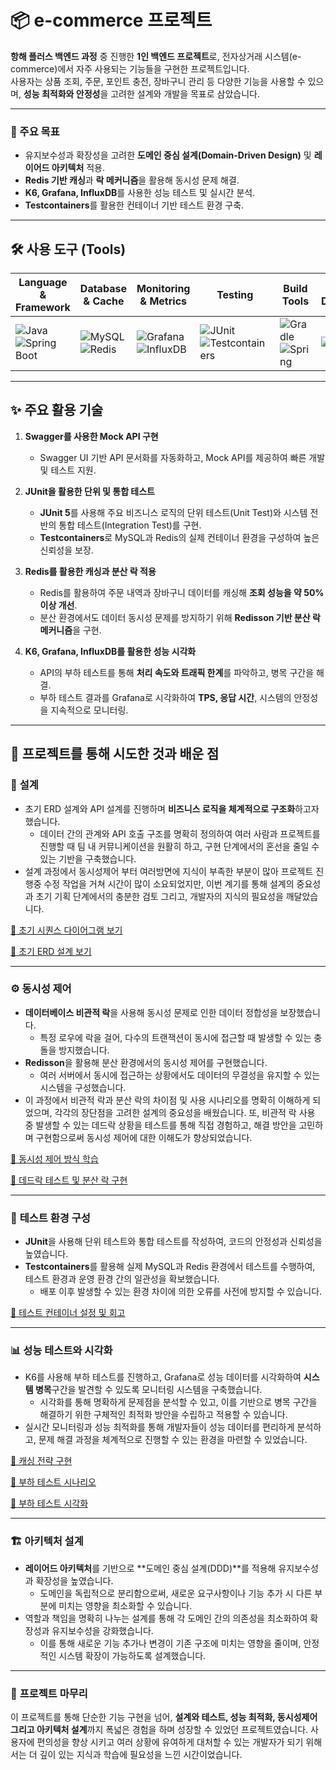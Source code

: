 # 📦 e-commerce 프로젝트

**항해 플러스 백엔드 과정** 중 진행한 **1인 백엔드 프로젝트**로, 전자상거래 시스템(e-commerce)에서 자주 사용되는 기능들을 구현한 프로젝트입니다.  
사용자는 상품 조회, 주문, 포인트 충전, 장바구니 관리 등 다양한 기능을 사용할 수 있으며, **성능 최적화와 안정성**을 고려한 설계와 개발을 목표로 삼았습니다.

---

### **📌 주요 목표**
- 유지보수성과 확장성을 고려한 **도메인 중심 설계(Domain-Driven Design)** 및 **레이어드 아키텍처** 적용.
- **Redis 기반 캐싱**과 **락 메커니즘**을 활용해 동시성 문제 해결.
- **K6, Grafana, InfluxDB**를 사용한 성능 테스트 및 실시간 분석.
- **Testcontainers**를 활용한 컨테이너 기반 테스트 환경 구축.

---

## 🛠 사용 도구 (Tools)

| Language & Framework                                  | Database & Cache                                       | Monitoring & Metrics                                  | Testing                                               | Build Tools                                          | API Documentation                                    |
|-------------------------------------------------------|-------------------------------------------------------|------------------------------------------------------|------------------------------------------------------|-----------------------------------------------------|-----------------------------------------------------|
| ![Java](https://img.shields.io/badge/Java-17-blue?logo=openjdk) ![Spring Boot](https://img.shields.io/badge/Spring%20Boot-3.3.4-green?logo=springboot) | ![MySQL](https://img.shields.io/badge/MySQL-8.0-blue?logo=mysql) ![Redis](https://img.shields.io/badge/Redis-Cache-red?logo=redis) | ![Grafana](https://img.shields.io/badge/Grafana-Monitoring-orange?logo=grafana) ![InfluxDB](https://img.shields.io/badge/InfluxDB-Metrics-green?logo=influxdb) | ![JUnit](https://img.shields.io/badge/JUnit-5-green?logo=junit5) ![Testcontainers](https://img.shields.io/badge/Testcontainers-Integration-blue?logo=testcontainers) | ![Gradle](https://img.shields.io/badge/Gradle-Build-blue?logo=gradle) ![Spring](https://img.shields.io/badge/Dependency%20Management-Spring-lightgrey?logo=spring) | ![Swagger](https://img.shields.io/badge/Swagger-API%20Docs-green?logo=swagger)                                               |

---

## ✨ 주요 활용 기술
1. **Swagger를 사용한 Mock API 구현**
    - Swagger UI 기반 API 문서화를 자동화하고, Mock API를 제공하여 빠른 개발 및 테스트 지원.

2. **JUnit을 활용한 단위 및 통합 테스트**
    - **JUnit 5**를 사용해 주요 비즈니스 로직의 단위 테스트(Unit Test)와 시스템 전반의 통합 테스트(Integration Test)를 구현.
    - **Testcontainers**로 MySQL과 Redis의 실제 컨테이너 환경을 구성하여 높은 신뢰성을 보장.

3. **Redis를 활용한 캐싱과 분산 락 적용**
    - Redis를 활용하여 주문 내역과 장바구니 데이터를 캐싱해 **조회 성능을 약 50% 이상 개선**.
    - 분산 환경에서도 데이터 동시성 문제를 방지하기 위해 **Redisson 기반 분산 락 메커니즘**을 구현.

4. **K6, Grafana, InfluxDB를 활용한 성능 시각화**
    - API의 부하 테스트를 통해 **처리 속도와 트래픽 한계**를 파악하고, 병목 구간을 해결.
    - 부하 테스트 결과를 Grafana로 시각화하여 **TPS, 응답 시간**, 시스템의 안정성을 지속적으로 모니터링.

---

## 📝 프로젝트를 통해 시도한 것과 배운 점

### 🔧 **설계**

- 초기 ERD 설계와 API 설계를 진행하며 **비즈니스 로직을 체계적으로 구조화**하고자 했습니다.
    - 데이터 간의 관계와 API 호출 구조를 명확히 정의하여 여러 사람과 프로젝트를 진행할 때 팀 내 커뮤니케이션을 원활히 하고, 구현 단계에서의 혼선을 줄일 수 있는 기반을 구축했습니다.
- 설계 과정에서 동시성제어 부터 여러방면에 지식이 부족한 부분이 많아 프로젝트 진행중 수정 작업을 거쳐 시간이 많이 소요되었지만, 이번 계기를 통해 설계의 중요성과 초기 기획 단계에서의 충분한 검토 그리고, 개발자의 지식의 필요성을 깨달았습니다.

[🔗 초기 시퀀스 다이어그램 보기](https://github.com/NohYeongO/e-commerce/pull/8)

[🔗 초기 ERD 설계 보기](https://github.com/NohYeongO/e-commerce/pull/10)

---

### ⚙️ **동시성 제어**

- **데이터베이스 비관적 락**을 사용해 동시성 문제로 인한 데이터 정합성을 보장했습니다.
    - 특정 로우에 락을 걸어, 다수의 트랜잭션이 동시에 접근할 때 발생할 수 있는 충돌을 방지했습니다.
- **Redisson**을 활용해 분산 환경에서의 동시성 제어를 구현했습니다.
    - 여러 서버에서 동시에 접근하는 상황에서도 데이터의 무결성을 유지할 수 있는 시스템을 구성했습니다.
- 이 과정에서 비관적 락과 분산 락의 차이점 및 사용 시나리오를 명확히 이해하게 되었으며, 각각의 장단점을 고려한 설계의 중요성을 배웠습니다. 또, 비관적 락 사용 중 발생할 수 있는 데드락 상황을 테스트를 통해 직접 경험하고, 해결 방안을 고민하며 구현함으로써 동시성 제어에 대한 이해도가 향상되었습니다.

[🔗 동시성 제어 방식 학습](https://github.com/NohYeongO/e-commerce/pull/16)

[🔗 데드락 테스트 및 분산 락 구현](https://github.com/NohYeongO/e-commerce/pull/18)

---

### 🧪 **테스트 환경 구성**

- **JUnit**을 사용해 단위 테스트와 통합 테스트를 작성하여, 코드의 안정성과 신뢰성을 높였습니다.
- **Testcontainers**를 활용해 실제 MySQL과 Redis 환경에서 테스트를 수행하여, 테스트 환경과 운영 환경 간의 일관성을 확보했습니다.
    - 배포 이후 발생할 수 있는 환경 차이에 의한 오류를 사전에 방지할 수 있습니다.

[🔗 테스트 컨테이너 설정 및 회고](https://github.com/NohYeongO/e-commerce/pull/15)

---

### 📊 **성능 테스트와 시각화**

- K6를 사용해 부하 테스트를 진행하고, Grafana로 성능 데이터를 시각화하여 **시스템 병목**구간을 발견할 수 있도록 모니터링 시스템을 구축했습니다.
    - 시각화를 통해 명확하게 문제점을 분석할 수 있고, 이를 기반으로 병목 구간을 해결하기 위한 구체적인 최적화 방안을 수립하고 적용할 수 있습니다.
- 실시간 모니터링과 성능 최적화를 통해 개발자들이 성능 데이터를 편리하게 분석하고, 문제 해결 과정을 체계적으로 진행할 수 있는 환경을 마련할 수 있었습니다.

[🔗 캐싱 전략 구현](https://github.com/NohYeongO/e-commerce/pull/19)

[🔗 부하 테스트 시나리오](https://github.com/NohYeongO/e-commerce/pull/23)

[🔗 부하 테스트 시각화](https://github.com/NohYeongO/e-commerce/pull/24)

---

### 🏗️ **아키텍처 설계**

- **레이어드 아키텍처**를 기반으로 **도메인 중심 설계(DDD)**를 적용해 유지보수성과 확장성을 높였습니다.
    - 도메인을 독립적으로 분리함으로써, 새로운 요구사항이나 기능 추가 시 다른 부분에 미치는 영향을 최소화할 수 있습니다.
- 역할과 책임을 명확히 나누는 설계를 통해 각 도메인 간의 의존성을 최소화하여 확장성과 유지보수성을 강화했습니다.
    - 이를 통해 새로운 기능 추가나 변경이 기존 구조에 미치는 영향을 줄이며, 안정적인 시스템 확장이 가능하도록 설계했습니다.
---

### 🎯 **프로젝트 마무리**
이 프로젝트를 통해 단순한 기능 구현을 넘어, **설계와 테스트, 성능 최적화, 동시성제어 그리고 아키텍처 설계**까지 폭넓은 경험을 하며 성장할 수 있었던 프로젝트였습니다.
사용자에 편의성을 향상 시키고 여러 상황에 유여하게 대처할 수 있는 개발자가 되기 위해서는 더 깊이 있는 지식과 학습에 필요성을 느낀 시간이었습니다.

